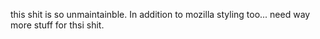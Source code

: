 this shit is so unmaintainble. In addition to mozilla styling too... need way more stuff for thsi shit. 
